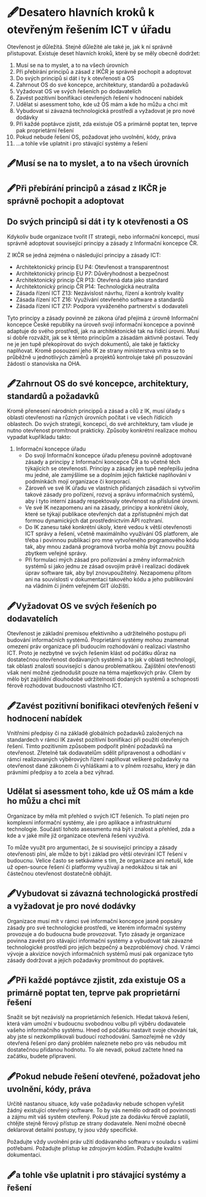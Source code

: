 # 🖋Desatero hlavních kroků k otevřeným řešením ICT v úřadu

Otevřenost je důležitá. Stejně důležité ale také je, jak k ní správně přistupovat. Existuje deset hlavních kroků, které by se měly obecně dodržet:

1.  Musí se na to myslet, a to na všech úrovních
2.  Při přebírání principů a zásad z IKČR je správně pochopit a adoptovat
3.  Do svých principů si dát i ty k otevřenosti a OS
4.  Zahrnout OS do své koncepce, architektury, standardů a požadavků
5.  Vyžadovat OS ve svých řešeních po dodavatelích
6.  Zavést pozitivní bonifikaci otevřených řešení v hodnocení nabídek
7.  Udělat si asessment toho, kde už OS mám a kde ho můžu a chci mít
8.  Vybudovat si závazná technologická prostředí a vyžadovat je pro nové dodávky
9.  Při každé poptávce zjistit, zda existuje OS a primárně poptat ten, teprve pak proprietární řešení
10. Pokud nebude řešení OS, požadovat jeho uvolnění, kódy, práva
11. ...a tohle vše uplatnit i pro stávající systémy a řešení

## 🖋Musí se na to myslet, a to na všech úrovních

## 🖋Při přebírání principů a zásad z IKČR je správně pochopit a adoptovat

## Do svých principů si dát i ty k otevřenosti a OS

Kdykoliv bude organizace tvořit IT strategii, nebo informační koncepci, musí správně adoptovat související principy a zásady z Informační koncepce ČR.

Z IKČR se jedná zejména o následující principy a zásady ICT:

-   Architektonický princip EU P4: Otevřenost a transparentnost
-   Architektonický princip EU P7: Důvěryhodnost a bezpečnost
-   Architektonický princip ČR P13: Otevřená data jako standard
-   Architektonický princip ČR P14: Technologická neutralita
-   Zásada řízení ICT Z13: Nezávislost návrhu, řízení a kontroly kvality
-   Zásada řízení ICT Z16: Využívání otevřeného software a standardů
-   Zásada řízení ICT Z17: Podpora vyváženého partnerství s dodavateli

Tyto principy a zásady povinně ze zákona úřad přejímá z úrovně Informační koncepce České republiky na úroveň svojí informační koncepce a povinně adaptuje do svého prostředí, jak na architektonické tak na řídící úrovni. Musí si dobře rozvážit, jak se k těmto principům a zásadám aktivně postaví. Tedy ne je jen tupě překopírovat do svých dokumentů, ale také je fakticky naplňovat. Kromě posouzení jeho IK ze strany ministerstva vnitra se to průběžně u jednotlivých záměrů a projektů kontroluje také při posuzování žádostí o stanoviska na OHA.

## 🖋Zahrnout OS do své koncepce, architektury, standardů a požadavků

Kromě přenesení národních princippů a zásad a cílů z IK, musí úřady s oblastí otevřenosti na různých úrovních počítat i ve všech řídících oblastech. Do svých strategií, koncepcí, do své architektury, tam všude je nutno otevřenost promítnout prakticky. Způsoby konkrétní realizace mohou vypadat kupříkladu takto:

1.  Informační koncepce úřadu
    -   Do svojí Informační koncepce úřadu přenesu povinně adoptované zásady a principy z Informační koncepce ČR a to včetně těch týkajících se otevřenosti. Principy a zásady jen tupě nepřepíšu jedna mu jedné, ale zamýšlíme se a doplním jejich faktické naplňování v podmínkách mojí organizace či korporací.
    -   Zároveň ve své IK úřadu ve vlastních přidaných zásadách si vytvořím takové zásady pro pořízení, rozvoj a správu informačních systémů, aby i tyto interní zásady respektovaly otevřenost na příslušné úrovni.
    -   Ve své IK nezapomenu ani na zásady, principy a konkrétní úkoly, které se týkají publikace otevřených dat a zpřístupnění mých dat formou dynamických dat prostřednictvím API rozhraní.
    -   Do IK zanesu také konkrétní úkoly, které vedou k větší otevřenosti ICT správy a řešení, včetně maximálního využívání OS platforem, ale třeba i povinnou publikaci pro mne vytvořeného programového kódu tak, aby mnou zadaná programová tvorba mohla být znovu použitá zbytkem veřejné správy.
    -   Při formulaci mých zásad pro pořizování a změny informačních systémů si jako jednu ze zásad osvojím právě i realizaci dodávek úprav software tak, aby byl znovupoužitelný. Nezapomenu přitom ani na souvislosti v dokumentaci takového kódu a jeho publikování na vládním či jiném veřejném GIT úložišti.

## 🖋Vyžadovat OS ve svých řešeních po dodavatelích
Otevřenost je základní premisou efektivního a udržitelného postupu při budování informačních systémů. Proprietární systémy mohou znamenat omezení práv organizace při budoucím rozhodování o realizaci vlastního ICT. Proto je nezbytné ve svých řešením klást od počátku důraz na dostatečnou otevřenost dodávaných systémů a to jak v oblasti technologií, tak oblasti znalostí související s danou problematikou. Zajištění otevřenosti však není možné zjednodušit pouze na téma majetkových práv. Cílem by mělo být zajištění dlouhodobé udržitelnosti dodaných systémů a schopnosti férově rozhodovat budoucnosti vlastního ICT.

## 🖋Zavést pozitivní bonifikaci otevřených řešení v hodnocení nabídek
Vnitřními předpisy či na základě globálních požadavků založených na standardech v rámci IK zavést pozitivní bonifikaci při použití otevřených řešení. Tímto pozitivním způsobem podpořit plnění požadavků na otevřenost. Zřetelně tak dodavatelům sdělit  připravenost a odhodlání v rámci realizovaných výběrových řízení naplňovat veškeré požadavky na otevřenost dané zákonem či vyhláškami a to v plném rozsahu, který je dán právními předpisy a to zcela a bez výhrad. 

## Udělat si asessment toho, kde už OS mám a kde ho můžu a chci mít

Organizace by měla mít přehled o svých ICT řešeních. To platí nejen pro komplexní informační systémy, ale i pro aplikace a infrastrukturní technologie. Součástí tohoto asessmentu má být i znalost a přehled, zda a kde a v jaké míře již organizace otevřená řešení využívá.

To může využít pro argumentaci, že si související principy a zásady otevřenosti plní, ale může to být i základ pro větší otevírání ICT řešení v budoucnu. Velice často se setkáváme s tím, že organizace ani netuší, kde už open-source řešení či platformy využívají a nedokážou si tak ani částečnou otevřenost dostatečně obhájit.

## 🖋Vybudovat si závazná technologická prostředí a vyžadovat je pro nové dodávky

Organizace musí mít v rámci své informační koncepce jasně popsány zásady pro své technologické prostředí, ve kterém informační systémy provozuje a do budoucna bude provozovat. Tyto zásady je organizace povinna zavést pro stávající informační systémy a vybudovat tak závazné technologické prostředí pro jejich bezpečný a bezproblémový chod. V rámci vývoje a akvizice nových informačních systémů musí pak organizace tyto zásady dodržovat a jejich požadavky promítnout do poptávek.

## 🖋Při každé poptávce zjistit, zda existuje OS a primárně poptat ten, teprve pak proprietární řešení
Snažit se být nezávislý na proprietárních řešeních. Hledat taková řešení, která vám umožní v budoucnu svobodnou volbu při výběru dodavatele vašeho informačního systému. Hned od počátku nastavit svoje chování tak, aby jste si nezkomplikovali budoucí rozhodování. Samozřejmě ne vždy otevřená řešení pro daný problém naleznete nebo pro vás nebudou mít dostatečnou přidanou hodnotu. To ale nevadí, pokud začtete hned na začátku, budete připraveni.

## 🖋Pokud nebude řešení otevřené, požadovat jeho uvolnění, kódy, práva
Určitě nastanou situace, kdy vaše požadavky nebude schopen vyřešit žádný existující otevřený software. To by vás nemělo odradit od povinnosti a zájmu mít váš systém otevřený. Pokud jste za dodávku férově zaplatili, chtějte stejně férový přístup ze strany dodavatele.  Není možné obecně deklarovat detailní postupy, ty jsou vždy specifické.  

Požadujte vždy uvolnění práv užití dodávaného softwaru v souladu s vašimi potřebami. Požadujte přístup ke zdrojovým kódům. Požadujte kvalitní dokumentaci. 

## 🖋a tohle vše uplatnit i pro stávající systémy a řešení
